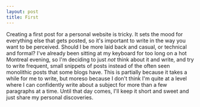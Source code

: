 ```yaml
---
layout: post
title: First
---
```


Creating a first post for a personal website is tricky. It sets the mood for everything else that gets posted, so it's important to write in the way you want to be perceived. Should I be more laid back and casual, or technical and formal? I've already been sitting at my keyboard for too long on a hot Montreal evening, so I'm deciding to just *not* think about it and write, and try to write frequent, small snippets of posts instead of the often seen monolithic posts that some blogs have. This is partially because it takes a while for me to write, but moreso because I don't think I'm quite at a level where I can confidently write about a subject for more than a few paragraphs at a time. Until that day comes, I'll keep it short and sweet and just share my personal discoveries.